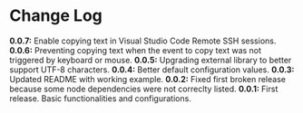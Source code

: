 # Change Log

**0.0.7:** Enable copying text in Visual Studio Code Remote SSH sessions.
**0.0.6:** Preventing copying text when the event to copy text was not triggered by keyboard or mouse.
**0.0.5:** Upgrading external library to better support UTF-8 characters.
**0.0.4:** Better default configuration values.
**0.0.3:** Updated README with working example.
**0.0.2:** Fixed first broken release because some node dependencies were not correclty listed.
**0.0.1:** First release. Basic functionalities and configurations.
